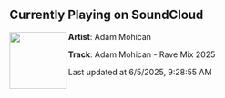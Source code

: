 ## Currently Playing on SoundCloud

[<img align="left" width="100" src="https://i1.sndcdn.com/artworks-W9FIgWEja6BjIbxC-7mu7eg-t500x500.jpg">](https://soundcloud.com/adam_mohican/adam-mohican-rave-mix-2025?in=adam_mohican/sets/2025-mixes)

**Artist**: Adam Mohican 

**Track**: Adam Mohican - Rave Mix 2025

Last updated at 6/5/2025, 9:28:55 AM
